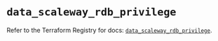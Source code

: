 # `data_scaleway_rdb_privilege`

Refer to the Terraform Registry for docs: [`data_scaleway_rdb_privilege`](https://registry.terraform.io/providers/scaleway/scaleway/2.42.1/docs/data-sources/rdb_privilege).
